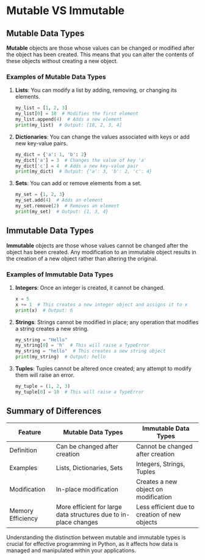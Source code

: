 # Mutable VS Immutable

## Mutable Data Types

**Mutable** objects are those whose values can be changed or modified after the object has been created. This means that you can alter the contents of these objects without creating a new object.

### Examples of Mutable Data Types

1. **Lists**: You can modify a list by adding, removing, or changing its elements.

   ```python
   my_list = [1, 2, 3]
   my_list[0] = 10  # Modifies the first element
   my_list.append(4)  # Adds a new element
   print(my_list)  # Output: [10, 2, 3, 4]
   ```

2. **Dictionaries**: You can change the values associated with keys or add new key-value pairs.

   ```python
   my_dict = {'a': 1, 'b': 2}
   my_dict['a'] = 3  # Changes the value of key 'a'
   my_dict['c'] = 4  # Adds a new key-value pair
   print(my_dict)  # Output: {'a': 3, 'b': 2, 'c': 4}
   ```

3. **Sets**: You can add or remove elements from a set.

   ```python
   my_set = {1, 2, 3}
   my_set.add(4)  # Adds an element
   my_set.remove(2)  # Removes an element
   print(my_set)  # Output: {1, 3, 4}
   ```

## Immutable Data Types

**Immutable** objects are those whose values cannot be changed after the object has been created. Any modification to an immutable object results in the creation of a new object rather than altering the original.

### Examples of Immutable Data Types

1. **Integers**: Once an integer is created, it cannot be changed.

   ```python
   x = 5
   x += 1  # This creates a new integer object and assigns it to x
   print(x)  # Output: 6
   ```

2. **Strings**: Strings cannot be modified in place; any operation that modifies a string creates a new string.

   ```python
   my_string = "Hello"
   my_string[0] = 'h'  # This will raise a TypeError
   my_string = "hello"  # This creates a new string object
   print(my_string)  # Output: hello
   ```

3. **Tuples**: Tuples cannot be altered once created; any attempt to modify them will raise an error.

   ```python
   my_tuple = (1, 2, 3)
   my_tuple[0] = 10  # This will raise a TypeError
   ```

## Summary of Differences

| Feature               | Mutable Data Types        | Immutable Data Types       |
|-----------------------|---------------------------|-----------------------------|
| Definition            | Can be changed after creation | Cannot be changed after creation |
| Examples              | Lists, Dictionaries, Sets | Integers, Strings, Tuples |
| Modification          | In-place modification      | Creates a new object on modification |
| Memory Efficiency     | More efficient for large data structures due to in-place changes | Less efficient due to creation of new objects |

Understanding the distinction between mutable and immutable types is crucial for effective programming in Python, as it affects how data is managed and manipulated within your applications.
